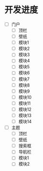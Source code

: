 # 开发进度

- [ ] 门户
  - [ ] 顶栏
  - [ ] 壁纸
  - [ ] 模块1
  - [ ] 模块2
  - [ ] 模块3
  - [ ] 模块4
  - [ ] 模块5
  - [ ] 模块6
  - [ ] 模块7
  - [ ] 模块8
  - [ ] 模块9
  - [ ] 模块10
  - [ ] 模块11
  - [ ] 模块12
  - [ ] 模块13
  - [ ] 模块14

- [ ] 主题
  - [ ] 顶栏
  - [ ] 壁纸
  - [ ] 搜索框
  - [ ] 导航栏
  - [ ] 模块1
  - [ ] 模块2